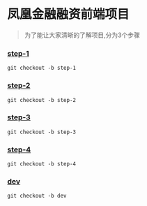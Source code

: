 # 凤凰金融融资前端项目

> 为了能让大家清晰的了解项目,分为3个步骤

### [step-1](../step-1)
``git checkout -b step-1``<br/>
### [step-2](../step-2)
``git checkout -b step-2``<br/>
### [step-3](../step-3)
``git checkout -b step-3``<br/>
### [step-4](../step-4)
``git checkout -b step-4``<br/>
### [dev](../dev)
``git checkout -b dev``

